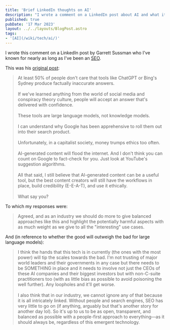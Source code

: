 ```yaml
---
title: 'Brief LinkedIn thoughts on AI'
description: "I wrote a comment on a LinkedIn post about AI and what it means in SEO."
published: true
pubDate: '17 Mar 2023'
layout: ../../layouts/BlogPost.astro
tags:
- '[AI](/wiki/tech/ai/)'
---
```


I wrote this comment on a LinkedIn post by Garrett Sussman who I've known for nearly as long as I've been an [SEO](/jardim/tech/seo/).

This was his [original post](https://www.linkedin.com/posts/garrettsussman_at-least-50-of-people-dont-care-that-tools-activity-7041768961473925121-lIXj):

> At least 50% of people don't care that tools like ChatGPT or Bing's Sydney produce factually inaccurate answers.
> <br><br>
> If we've learned anything from the world of social media and conspiracy theory culture, people will accept an answer that's delivered with confidence.
> <br><br>
> These tools are large language models, not knowledge models.
> <br><br>
> I can understand why Google has been apprehensive to roll them out into their search product.
> <br><br>
> Unfortunately, in a capitalist society, money trumps ethics too often.
><br><br>
> AI-generated content will flood the internet. And I don't think you can count on Google to fact-check for you. Just look at YouTube's suggestion algorithms.
><br><br>
> All that said, I still believe that AI-generated content can be a useful tool, but the best content creators will still have the workflows in place, build credibility (E-E-A-T), and use it ethically.
><br><br>
> What say you?

To which my responses were:

> Agreed, and as an industry we should do more to give balanced approaches like this and highlight the potentially harmful aspects with as much weight as we give to all the "interesting" use cases.

And (in reference to whether the good will outweigh the bad for large language models):

> I think the hands that this tech is in currently (the ones with the most power) will tip the scales towards the bad. I'm not trusting of major world leaders and their governments in any case but there needs to be SOMETHING in place and it needs to involve not just the CEOs of these AI companies and their biggest investors but with non-C-suite practitioners too (with as little bias as possible to avoid poisoning the well further). Any loopholes and it'll get worse.
> <br><br>
> I also think that in our industry, we cannot ignore any of that because it is all intricately linked. Without people and search engines, SEO has very little to go on (if anything, arguably but that's another story for another day lol). So it's up to us to be as open, transparent, and balanced as possible with a people-first approach to everything—as it should always be, regardless of this emergent technology.
